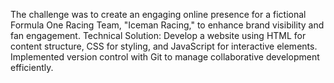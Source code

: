 The challenge was to create an engaging online presence for a fictional Formula One Racing Team, "Iceman Racing," to enhance brand visibility and fan engagement. Technical Solution: Develop a website using HTML for content structure, CSS for styling, and JavaScript for interactive elements. Implemented version control with Git to manage collaborative development efficiently.
